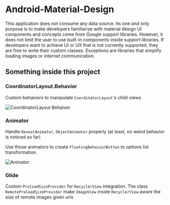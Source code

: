 # Android-Material-Design
This application does not consume any data source. Its one and only purpose is to make developers 
familiarize with material design UI components and concepts come from Google support libraries. 
However, it does not limit the user to use built-in components inside support libraries. If 
developers want to achieve UI or UX that is not currently supported, they are free to write their
custom classes. Exceptions are libraries that simplify loading images or internet communication.

## Something inside this project

### CoordinatorLayout.Behavior
Custom behaviors to manipulate `CoordinatorLayout`'s child views

![CooridinatorLayout Behaivor](/arts/20181021_140531.gif?raw=true)

### Animator
Handle `RevealAnimator`, `ObjectAnimator` properly (at least, no weird behavior is noticed so far)

Use those animators to create `FloatingBehaviorButton` to options list transformation

![Animator](/arts/20181021_140649.gif?raw=true)

### Glide
Custom `PreloadSizeProvider` for `RecyclerView` integration. The class `RemotePreloadSizeProvider`
make `ImageView` inside `RecyclerView` aware the size of remote images given urls
